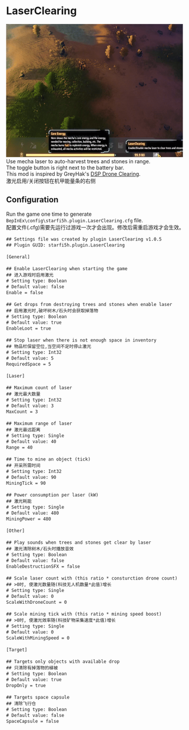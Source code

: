 # LaserClearing

![demo](https://raw.githubusercontent.com/starfi5h/LaserClearing/dev/img/demo.gif)  
Use mecha laser to auto-harvest trees and stones in range.  
The toggle button is right next to the battery bar.  
This mod is inspired by GreyHak's [DSP Drone Clearing](https://dsp.thunderstore.io/package/GreyHak/DSP_Drone_Clearing/).  
激光启用/关闭按钮在机甲能量条的右侧  

## Configuration
Run the game one time to generate `BepInEx\config\starfi5h.plugin.LaserClearing.cfg` file.  
配置文件(.cfg)需要先运行过游戏一次才会出现。修改后需重启游戏才会生效。    

```
## Settings file was created by plugin LaserClearing v1.0.5
## Plugin GUID: starfi5h.plugin.LaserClearing

[General]

## Enable LaserClearing when starting the game
## 进入游戏时启用激光
# Setting type: Boolean
# Default value: false
Enable = false

## Get drops from destroying trees and stones when enable laser
## 启用激光时,破坏树木/石头时会获取掉落物
# Setting type: Boolean
# Default value: true
EnableLoot = true

## Stop laser when there is not enough space in inventory
## 物品栏保留空位,当空间不足时停止激光
# Setting type: Int32
# Default value: 5
RequiredSpace = 5

[Laser]

## Maximum count of laser
## 激光最大数量
# Setting type: Int32
# Default value: 3
MaxCount = 3

## Maximum range of laser
## 激光最远距离
# Setting type: Single
# Default value: 40
Range = 40

## Time to mine an object (tick)
## 开采所需时间
# Setting type: Int32
# Default value: 90
MiningTick = 90

## Power consumption per laser (kW)
## 激光耗能
# Setting type: Single
# Default value: 480
MiningPower = 480

[Other]

## Play sounds when trees and stones get clear by laser
## 激光清除树木/石头时播放音效
# Setting type: Boolean
# Default value: false
EnableDestructionSFX = false

## Scale laser count with (this ratio * consturction drone count)
## >0时, 使激光数量随(科技无人机数量*此值)增长
# Setting type: Single
# Default value: 0
ScaleWithDroneCount = 0

## Scale mining tick with (this ratio * mining speed boost)
## >0时, 使激光效率随(科技矿物采集速度*此值)增长
# Setting type: Single
# Default value: 0
ScaleWithMiningSpeed = 0

[Target]

## Targets only objects with available drop
## 只清除有掉落物的植被
# Setting type: Boolean
# Default value: true
DropOnly = true

## Targets space capsule
## 清除飞行仓
# Setting type: Boolean
# Default value: false
SpaceCapsule = false
```
